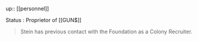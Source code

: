 ---
---
up:: [[personnel]]

Status
: Proprietor of [[GUN$]]

> Stein has previous contact with the Foundation as a Colony Recruiter.
